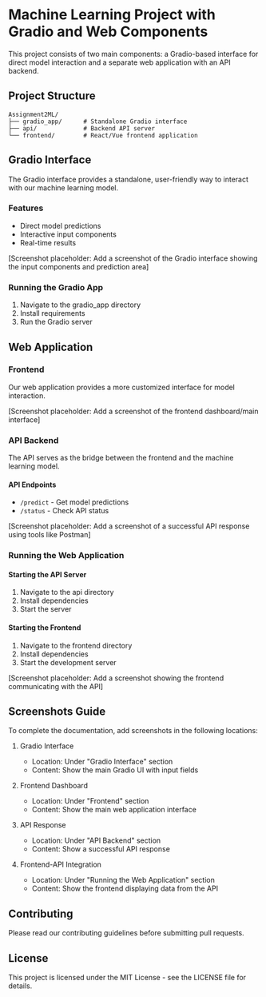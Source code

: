 # Machine Learning Project with Gradio and Web Components

This project consists of two main components: a Gradio-based interface for direct model interaction and a separate web application with an API backend.

## Project Structure

```
Assignment2ML/
├── gradio_app/      # Standalone Gradio interface
├── api/             # Backend API server
└── frontend/        # React/Vue frontend application
```

## Gradio Interface

The Gradio interface provides a standalone, user-friendly way to interact with our machine learning model.

### Features
- Direct model predictions
- Interactive input components
- Real-time results

[Screenshot placeholder: Add a screenshot of the Gradio interface showing the input components and prediction area]

### Running the Gradio App
1. Navigate to the gradio_app directory
2. Install requirements
3. Run the Gradio server

## Web Application

### Frontend
Our web application provides a more customized interface for model interaction.

[Screenshot placeholder: Add a screenshot of the frontend dashboard/main interface]

### API Backend
The API serves as the bridge between the frontend and the machine learning model.

#### API Endpoints
- `/predict` - Get model predictions
- `/status` - Check API status

[Screenshot placeholder: Add a screenshot of a successful API response using tools like Postman]

### Running the Web Application

#### Starting the API Server
1. Navigate to the api directory
2. Install dependencies
3. Start the server

#### Starting the Frontend
1. Navigate to the frontend directory
2. Install dependencies
3. Start the development server

[Screenshot placeholder: Add a screenshot showing the frontend communicating with the API]

## Screenshots Guide

To complete the documentation, add screenshots in the following locations:

1. Gradio Interface
   - Location: Under "Gradio Interface" section
   - Content: Show the main Gradio UI with input fields

2. Frontend Dashboard
   - Location: Under "Frontend" section
   - Content: Show the main web application interface

3. API Response
   - Location: Under "API Backend" section
   - Content: Show a successful API response

4. Frontend-API Integration
   - Location: Under "Running the Web Application" section
   - Content: Show the frontend displaying data from the API

## Contributing

Please read our contributing guidelines before submitting pull requests.

## License

This project is licensed under the MIT License - see the LICENSE file for details.